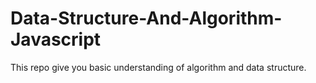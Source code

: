 # Data-Structure-And-Algorithm-Javascript
This repo give you basic understanding of algorithm and data structure.
